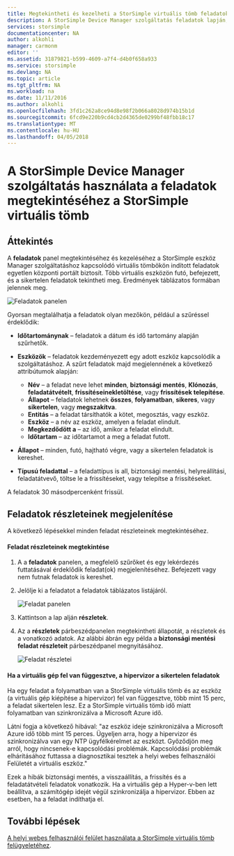 ```yaml
---
title: Megtekintheti és kezelheti a StorSimple virtuális tömb feladatok |} Microsoft Docs
description: A StorSimple Device Manager szolgáltatás feladatok lapján, és nyomon követheti a legutóbbi és a jelenlegi feladatok a StorSimple virtuális tömb ismerteti.
services: storsimple
documentationcenter: NA
author: alkohli
manager: carmonm
editor: ''
ms.assetid: 31879821-b599-4609-a7f4-d4b0f658a933
ms.service: storsimple
ms.devlang: NA
ms.topic: article
ms.tgt_pltfrm: NA
ms.workload: na
ms.date: 11/11/2016
ms.author: alkohli
ms.openlocfilehash: 3fd1c262a8ce94d8e98f2b066a8028d974b15b1d
ms.sourcegitcommit: 6fcd9e220b9cd4cb2d4365de0299bf48fbb18c17
ms.translationtype: MT
ms.contentlocale: hu-HU
ms.lasthandoff: 04/05/2018
---
```

# <a name="use-the-storsimple-device-manager-service-to-view-jobs-for-the-storsimple-virtual-array"></a>A StorSimple Device Manager szolgáltatás használata a feladatok megtekintéséhez a StorSimple virtuális tömb
## <a name="overview"></a>Áttekintés
A **feladatok** panel megtekintéséhez és kezeléséhez a StorSimple eszköz Manager szolgáltatáshoz kapcsolódó virtuális tömbökön indított feladatok egyetlen központi portált biztosít. Több virtuális eszközön futó, befejezett, és a sikertelen feladatok tekintheti meg. Eredmények táblázatos formában jelennek meg.

![Feladatok panelen](./media/storsimple-virtual-array-manage-jobs/ova-jobs-blade.png)

Gyorsan megtalálhatja a feladatok olyan mezőkön, például a szűréssel érdeklődik:

* **Időtartománynak** – feladatok a dátum és idő tartomány alapján szűrhetők.
* **Eszközök** – feladatok kezdeményezett egy adott eszköz kapcsolódik a szolgáltatáshoz. A szűrt feladatok majd megjelennének a következő attribútumok alapján:
  
  * **Név** – a feladat neve lehet **minden**, **biztonsági mentés**, **Klónozás**, **feladatátvételt**, **frissítéseinekletöltése**, vagy **frissítések telepítése**.
  * **Állapot** – feladatok lehetnek **összes**, **folyamatban**, **sikeres**, vagy **sikertelen**, vagy **megszakítva**.
  * **Entitás** – a feladat társíthatók a kötet, megosztás, vagy eszköz.
  * **Eszköz** – a név az eszköz, amelyen a feladat elindult.
  * **Megkezdődött a** – az idő, amikor a feladat elindult.
  * **Időtartam** – az időtartamot a meg a feladat futott.
* **Állapot** – minden, futó, hajtható végre, vagy a sikertelen feladatok is kereshet.
* **Típusú feladattal** – a feladattípus is all, biztonsági mentési, helyreállítási, feladatátvevő, töltse le a frissítéseket, vagy telepítse a frissítéseket.

A feladatok 30 másodpercenként frissül.

## <a name="view-job-details"></a>Feladatok részleteinek megjelenítése
A következő lépésekkel minden feladat részleteinek megtekintéséhez.

#### <a name="to-view-job-details"></a>Feladat részleteinek megtekintése
1. A a **feladatok** panelen, a megfelelő szűrőket és egy lekérdezés futtatásával érdeklődik feladat(ok) megjelenítéséhez. Befejezett vagy nem futnak feladatok is kereshet.
2. Jelölje ki a feladatot a feladatok táblázatos listájáról.
   
    ![Feladat panelen](./media/storsimple-virtual-array-manage-jobs/ova-jobs-blade.png)
3. Kattintson a lap alján **részletek**.
4. Az a **részletek** párbeszédpanelen megtekintheti állapotát, a részletek és a vonatkozó adatok. Az alábbi ábrán egy példa a **biztonsági mentési feladat részleteit** párbeszédpanel megnyitásához.
   
    ![Feladat részletei](./media/storsimple-virtual-array-manage-jobs/ova-jobs-details.png)

#### <a name="job-failures-when-the-virtual-machine-is-paused-in-the-hypervisor"></a>Ha a virtuális gép fel van függesztve, a hipervizor a sikertelen feladatok
Ha egy feladat a folyamatban van a StorSimple virtuális tömb és az eszköz (a virtuális gép kiépítése a hipervizor) fel van függesztve, több mint 15 perc, a feladat sikertelen lesz. Ez a StorSimple virtuális tömb idő miatt folyamatban van szinkronizálva a Microsoft Azure idő. 

Látni fogja a következő hibával: "az eszköz ideje szinkronizálva a Microsoft Azure idő több mint 15 perces. Ügyeljen arra, hogy a hipervizor és szinkronizálva van egy NTP ügyfélkérelmet az eszközt. Győződjön meg arról, hogy nincsenek-e kapcsolódási problémák. Kapcsolódási problémák elhárításához futtassa a diagnosztikai tesztek a helyi webes felhasználói Felületét a virtuális eszköz."

Ezek a hibák biztonsági mentés, a visszaállítás, a frissítés és a feladatátvételi feladatok vonatkozik. Ha a virtuális gép a Hyper-v-ben lett beállítva, a számítógép idejét végül szinkronizálja a hipervizor. Ebben az esetben, ha a feladat indíthatja el.

## <a name="next-steps"></a>További lépések
[A helyi webes felhasználói felület használata a StorSimple virtuális tömb felügyeletéhez](storsimple-ova-web-ui-admin.md).

